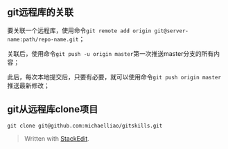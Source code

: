 
## git远程库的关联 ##
要关联一个远程库，使用命令`git remote add origin git@server-name:path/repo-name.git`；

关联后，使用命令`git push -u origin master`第一次推送master分支的所有内容；

此后，每次本地提交后，只要有必要，就可以使用命令`git push origin master`推送最新修改；

## git从远程库clone项目 ##

    git clone git@github.com:michaelliao/gitskills.git

> Written with [StackEdit](https://stackedit.io/).